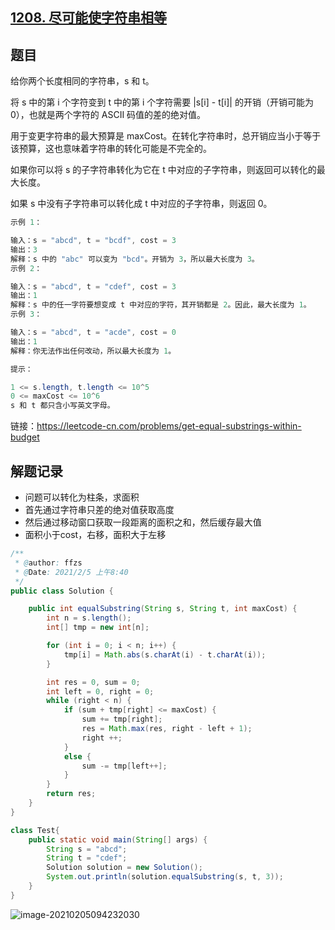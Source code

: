## [1208. 尽可能使字符串相等](https://leetcode-cn.com/problems/get-equal-substrings-within-budget/)

## 题目

给你两个长度相同的字符串，s 和 t。

将 s 中的第 i 个字符变到 t 中的第 i 个字符需要 |s[i] - t[i]| 的开销（开销可能为 0），也就是两个字符的 ASCII 码值的差的绝对值。

用于变更字符串的最大预算是 maxCost。在转化字符串时，总开销应当小于等于该预算，这也意味着字符串的转化可能是不完全的。

如果你可以将 s 的子字符串转化为它在 t 中对应的子字符串，则返回可以转化的最大长度。

如果 s 中没有子字符串可以转化成 t 中对应的子字符串，则返回 0。

```java
示例 1：

输入：s = "abcd", t = "bcdf", cost = 3
输出：3
解释：s 中的 "abc" 可以变为 "bcd"。开销为 3，所以最大长度为 3。
示例 2：

输入：s = "abcd", t = "cdef", cost = 3
输出：1
解释：s 中的任一字符要想变成 t 中对应的字符，其开销都是 2。因此，最大长度为 1。
示例 3：

输入：s = "abcd", t = "acde", cost = 0
输出：1
解释：你无法作出任何改动，所以最大长度为 1。
```

```java
提示：

1 <= s.length, t.length <= 10^5
0 <= maxCost <= 10^6
s 和 t 都只含小写英文字母。
```


链接：https://leetcode-cn.com/problems/get-equal-substrings-within-budget

## 解题记录

+ 问题可以转化为柱条，求面积
+ 首先通过字符串只差的绝对值获取高度
+ 然后通过移动窗口获取一段距离的面积之和，然后缓存最大值
+ 面积小于cost，右移，面积大于左移

```java
/**
 * @author: ffzs
 * @Date: 2021/2/5 上午8:40
 */
public class Solution {

    public int equalSubstring(String s, String t, int maxCost) {
        int n = s.length();
        int[] tmp = new int[n];

        for (int i = 0; i < n; i++) {
            tmp[i] = Math.abs(s.charAt(i) - t.charAt(i));
        }

        int res = 0, sum = 0;
        int left = 0, right = 0;
        while (right < n) {
            if (sum + tmp[right] <= maxCost) {
                sum += tmp[right];
                res = Math.max(res, right - left + 1);
                right ++;
            }
            else {
                sum -= tmp[left++];
            }
        }
        return res;
    }
}

class Test{
    public static void main(String[] args) {
        String s = "abcd";
        String t = "cdef";
        Solution solution = new Solution();
        System.out.println(solution.equalSubstring(s, t, 3));
    }
}
```

![image-20210205094232030](https://gitee.com/ffzs/picture_go/raw/master/img/image-20210205094232030.png)

